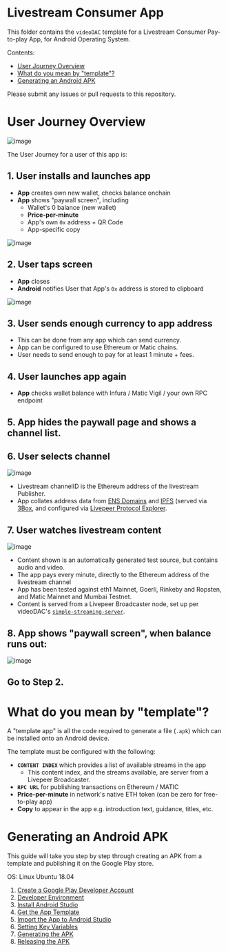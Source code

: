 # Livestream Consumer App

This folder contains the `videoDAC` template for a Livestream Consumer Pay-to-play App, for Android Operating System.

Contents:

- [User Journey Overview](#user-journey-overview)
- [What do you mean by "template"?](#what-do-you-mean-by-template)
- [Generating an Android APK](#generating-an-android-apk)

Please submit any issues or pull requests to this repository.

# User Journey Overview

![image](https://user-images.githubusercontent.com/2212651/109388087-f1f6c200-792a-11eb-8641-0852044ed798.png)

The User Journey for a user of this app is:

## 1. **User** installs and launches app

- **App** creates own new wallet, checks balance onchain
- **App** shows "paywall screen", including
  - Wallet's 0 balance (new wallet)
  - **Price-per-minute**
  - App's own `0x` address + QR Code
  - App-specific copy

![image](https://user-images.githubusercontent.com/2212651/109386804-4dbd4d00-7923-11eb-956e-b0f36be923ea.png)

## 2. **User** taps screen

- **App** closes
- **Android** notifies User that App's `0x` address is stored to clipboard

![image](https://user-images.githubusercontent.com/2212651/82750460-f7d4db00-9dcd-11ea-8eea-b06982c94356.png)

## 3. **User** sends enough currency to app address

- This can be done from any app which can send currency.
- App can be configured to use Ethereum or Matic chains.
- User needs to send enough to pay for at least 1 minute + fees.

## 4. **User** launches app again

- **App** checks wallet balance with Infura / Matic Vigil / your own RPC endpoint

## 5. **App** hides the paywall page and shows a channel list.

## 6. **User** selects channel

![image](https://user-images.githubusercontent.com/2212651/108596330-5dc8b000-73aa-11eb-9188-7731fcab580c.png)

- Livestream channelID is the Ethereum address of the livestream Publisher.
- App collates address data from [ENS Domains](https://ens.domains/) and [IPFS](https://ipfs.io/) (served via [3Box](https://3boxlabs.com/), and configured via [Livepeer Protocol Explorer](explorer.livepeer.org/).

## 7. **User** watches livestream content

![image](https://user-images.githubusercontent.com/2212651/108596338-67eaae80-73aa-11eb-81b2-c13d903d1328.png)

- Content shown is an automatically generated test source, but contains audio and video.
- The app pays every minute, directly to the Ethereum address of the livestream channel
- App has been tested against eth1 Mainnet, Goerli, Rinkeby and Ropsten, and Matic Mainnet and Mumbai Testnet.
- Content is served from a Livepeer Broadcaster node, set up per videoDAC's [`simple-streaming-server`](https://github.com/videoDAC/simple-streaming-server).

## 8. **App** shows "paywall screen", when balance runs out:

![image](https://user-images.githubusercontent.com/2212651/108596305-222de600-73aa-11eb-9011-45d83edef689.png)

## Go to Step 2.

# What do you mean by "template"?

A "template app" is all the code required to generate a file (`.apk`) which can be installed onto an Android device.

The template must be configured with the following:

- **`CONTENT INDEX`** which provides a list of available streams in the app
  - This content index, and the streams available, are server from a Livepeer Broadcaster.
- **`RPC URL`** for publishing transactions on Ethereum / MATIC
- **Price-per-minute** in network's native ETH token (can be zero for free-to-play app)
- **Copy** to appear in the app e.g. introduction text, guidance, titles, etc.

# Generating an Android APK

This guide will take you step by step through creating an APK from a template and publishing it on the Google Play store.

OS:  Linux Ubuntu 18.04

1. [Create a Google Play Developer Account](docs/account/index.md)
2. [Developer Environment](docs/prereq/index.md)
3. [Install Android Studio](docs/install/index.md)
4. [Get the App Template](docs/getapp/index.md)
5. [Import the App to Android Studio](docs/import/index.md)
6. [Setting Key Variables](docs/variables/index.md)
7. [Generating the APK](docs/genapk/index.md)
8. [Releasing the APK](docs/relapk/index.md)
